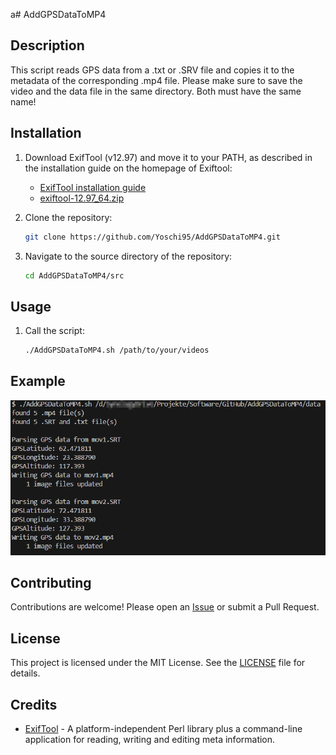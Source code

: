 a# AddGPSDataToMP4

## Description

This script reads GPS data from a .txt or .SRV file and copies it to the metadata of the corresponding .mp4 file. Please make sure to save the video and the data file in the same directory. Both must have the same name!

## Installation

1. Download ExifTool (v12.97) and move it to your PATH, as described in the installation guide on the homepage of Exiftool:
   - [ExifTool installation guide](https://exiftool.org/install.html)
   - [exiftool-12.97_64.zip](https://exiftool.org/exiftool-12.97_64.zip)
   
2. Clone the repository:
   ```bash
   git clone https://github.com/Yoschi95/AddGPSDataToMP4.git
   ```

3. Navigate to the source directory of the repository:
   ```bash
   cd AddGPSDataToMP4/src
   ```

## Usage

1. Call the script:
   ```bash
   ./AddGPSDataToMP4.sh /path/to/your/videos
   ```

## Example

![Example CLI output](img/example.png)

## Contributing

Contributions are welcome! Please open an [Issue](https://github.com/Yoschi95/AddGPSDataToMP4/issues) or submit a Pull Request.

## License

This project is licensed under the MIT License. See the [LICENSE](LICENSE) file for details.

## Credits

- [ExifTool](https://exiftool.org/) - A platform-independent Perl library plus a command-line application for reading, writing and editing meta information.